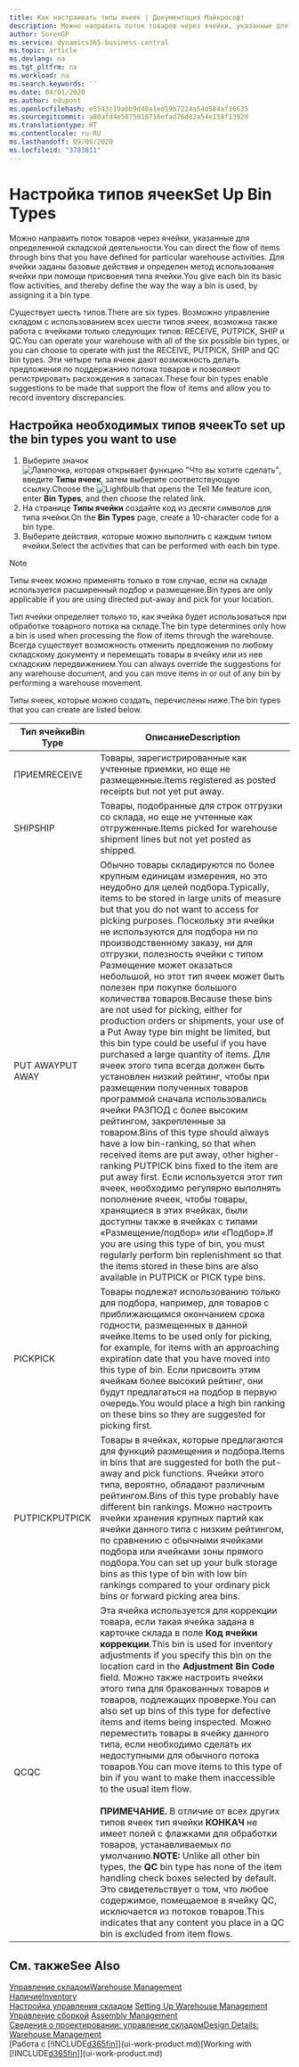 ```yaml
---
title: Как настраивать типы ячеек | Документация Майкрософт
description: Можно направить поток товаров через ячейки, указанные для определенной складской деятельности. Для ячейки заданы базовые действия и определен метод использования ячейки при помощи присвоения типа ячейки.
author: SorenGP
ms.service: dynamics365-business-central
ms.topic: article
ms.devlang: na
ms.tgt_pltfrm: na
ms.workload: na
ms.search.keywords: ''
ms.date: 04/01/2020
ms.author: edupont
ms.openlocfilehash: e5543c19abb9d40a1ed19b7224a54d584af36635
ms.sourcegitcommit: a80afd4e5075018716efad76d82a54e158f1392d
ms.translationtype: HT
ms.contentlocale: ru-RU
ms.lasthandoff: 09/09/2020
ms.locfileid: "3783811"
---
```

# <a name="set-up-bin-types"></a><span data-ttu-id="6c0c4-104">Настройка типов ячеек</span><span class="sxs-lookup"><span data-stu-id="6c0c4-104">Set Up Bin Types</span></span>
<span data-ttu-id="6c0c4-105">Можно направить поток товаров через ячейки, указанные для определенной складской деятельности.</span><span class="sxs-lookup"><span data-stu-id="6c0c4-105">You can direct the flow of items through bins that you have defined for particular warehouse activities.</span></span> <span data-ttu-id="6c0c4-106">Для ячейки заданы базовые действия и определен метод использования ячейки при помощи присвоения типа ячейки.</span><span class="sxs-lookup"><span data-stu-id="6c0c4-106">You give each bin its basic flow activities, and thereby define the way the way a bin is used, by assigning it a bin type.</span></span>  

<span data-ttu-id="6c0c4-107">Существует шесть типов.</span><span class="sxs-lookup"><span data-stu-id="6c0c4-107">There are six types.</span></span> <span data-ttu-id="6c0c4-108">Возможно управление складом с использованием всех шести типов ячеек, возможна также работа с ячейками только следующих типов: RECEIVE, PUTPICK, SHIP и QC.</span><span class="sxs-lookup"><span data-stu-id="6c0c4-108">You can operate your warehouse with all of the six possible bin types, or you can choose to operate with just the RECEIVE, PUTPICK, SHIP and QC bin types.</span></span> <span data-ttu-id="6c0c4-109">Эти четыре типа ячеек дают возможность делать предложения по поддержанию потока товаров и позволяют регистрировать расхождения в запасах.</span><span class="sxs-lookup"><span data-stu-id="6c0c4-109">These four bin types enable suggestions to be made that support the flow of items and allow you to record inventory discrepancies.</span></span>  

## <a name="to-set-up-the-bin-types-you-want-to-use"></a><span data-ttu-id="6c0c4-110">Настройка необходимых типов ячеек</span><span class="sxs-lookup"><span data-stu-id="6c0c4-110">To set up the bin types you want to use</span></span>  
1.  <span data-ttu-id="6c0c4-111">Выберите значок ![Лампочка, которая открывает функцию "Что вы хотите сделать"](media/ui-search/search_small.png "Что вы хотите сделать"), введите **Типы ячеек**, затем выберите соответствующую ссылку.</span><span class="sxs-lookup"><span data-stu-id="6c0c4-111">Choose the ![Lightbulb that opens the Tell Me feature](media/ui-search/search_small.png "Tell me what you want to do") icon, enter **Bin Types**, and then choose the related link.</span></span>  
2.  <span data-ttu-id="6c0c4-112">На странице **Типы ячейки** создайте код из десяти символов для типа ячейки.</span><span class="sxs-lookup"><span data-stu-id="6c0c4-112">On the **Bin Types** page, create a 10-character code for a bin type.</span></span>  
3.  <span data-ttu-id="6c0c4-113">Выберите действия, которые можно выполнить с каждым типом ячейки.</span><span class="sxs-lookup"><span data-stu-id="6c0c4-113">Select the activities that can be performed with each bin type.</span></span>  

> [!NOTE]  
>  <span data-ttu-id="6c0c4-114">Типы ячеек можно применять только в том случае, если на складе используется расширенный подбор и размещение.</span><span class="sxs-lookup"><span data-stu-id="6c0c4-114">Bin types are only applicable if you are using directed put-away and pick for your location.</span></span>  

<span data-ttu-id="6c0c4-115">Тип ячейки определяет только то, как ячейка будет использоваться при обработке товарного потока на складе.</span><span class="sxs-lookup"><span data-stu-id="6c0c4-115">The bin type determines only how a bin is used when processing the flow of items through the warehouse.</span></span> <span data-ttu-id="6c0c4-116">Всегда существует возможность отменить предложения по любому складскому документу и перемещать товары в ячейку или из нее складским передвижением.</span><span class="sxs-lookup"><span data-stu-id="6c0c4-116">You can always override the suggestions for any warehouse document, and you can move items in or out of any bin by performing a warehouse movement.</span></span>  

<span data-ttu-id="6c0c4-117">Типы ячеек, которые можно создать, перечислены ниже.</span><span class="sxs-lookup"><span data-stu-id="6c0c4-117">The bin types that you can create are listed below.</span></span>  

|<span data-ttu-id="6c0c4-118">Тип ячейки</span><span class="sxs-lookup"><span data-stu-id="6c0c4-118">Bin Type</span></span>|<span data-ttu-id="6c0c4-119">Описание</span><span class="sxs-lookup"><span data-stu-id="6c0c4-119">Description</span></span>|  
|------------------|---------------------------------------|  
|<span data-ttu-id="6c0c4-120">ПРИЕМ</span><span class="sxs-lookup"><span data-stu-id="6c0c4-120">RECEIVE</span></span>|<span data-ttu-id="6c0c4-121">Товары, зарегистрированные как учтенные приемки, но еще не размещенные.</span><span class="sxs-lookup"><span data-stu-id="6c0c4-121">Items registered as posted receipts but not yet put away.</span></span>|  
|<span data-ttu-id="6c0c4-122">SHIP</span><span class="sxs-lookup"><span data-stu-id="6c0c4-122">SHIP</span></span>|<span data-ttu-id="6c0c4-123">Товары, подобранные для строк отгрузки со склада, но еще не учтенные как отгруженные.</span><span class="sxs-lookup"><span data-stu-id="6c0c4-123">Items picked for warehouse shipment lines but not yet posted as shipped.</span></span>|  
|<span data-ttu-id="6c0c4-124">PUT AWAY</span><span class="sxs-lookup"><span data-stu-id="6c0c4-124">PUT AWAY</span></span>|<span data-ttu-id="6c0c4-125">Обычно товары складируются по более крупным единицам измерения, но это неудобно для целей подбора.</span><span class="sxs-lookup"><span data-stu-id="6c0c4-125">Typically, items to be stored in large units of measure but that you do not want to access for picking purposes.</span></span> <span data-ttu-id="6c0c4-126">Поскольку эти ячейки не используются для подбора ни по производственному заказу, ни для отгрузки, полезность ячейки с типом Размещение может оказаться небольшой, но этот тип ячеек может быть полезен при покупке большого количества товаров.</span><span class="sxs-lookup"><span data-stu-id="6c0c4-126">Because these bins are not used for picking, either for production orders or shipments, your use of a Put Away type bin might be limited, but this bin type could be useful if you have purchased a large quantity of items.</span></span> <span data-ttu-id="6c0c4-127">Для ячеек этого типа всегда должен быть установлен низкий рейтинг, чтобы при размещении полученных товаров программой сначала использовались ячейки РАЗПОД с более высоким рейтингом, закрепленные за товаром.</span><span class="sxs-lookup"><span data-stu-id="6c0c4-127">Bins of this type should always have a low bin-ranking, so that when received items are put away, other higher-ranking PUTPICK bins fixed to the item are put away first.</span></span> <span data-ttu-id="6c0c4-128">Если используется этот тип ячеек, необходимо регулярно выполнять пополнение ячеек, чтобы товары, хранящиеся в этих ячейках, были доступны также в ячейках с типами «Размещение/подбор» или «Подбор».</span><span class="sxs-lookup"><span data-stu-id="6c0c4-128">If you are using this type of bin, you must regularly perform bin replenishment so that the items stored in these bins are also available in PUTPICK or PICK type bins.</span></span>|  
|<span data-ttu-id="6c0c4-129">PICK</span><span class="sxs-lookup"><span data-stu-id="6c0c4-129">PICK</span></span>|<span data-ttu-id="6c0c4-130">Товары подлежат использованию только для подбора, например, для товаров с приближающимся окончанием срока годности, размещенных в данной ячейке.</span><span class="sxs-lookup"><span data-stu-id="6c0c4-130">Items to be used only for picking, for example, for items with an approaching expiration date that you have moved into this type of bin.</span></span> <span data-ttu-id="6c0c4-131">Если присвоить этим ячейкам более высокий рейтинг, они будут предлагаться на подбор в первую очередь.</span><span class="sxs-lookup"><span data-stu-id="6c0c4-131">You would place a high bin ranking on these bins so they are suggested for picking first.</span></span>|  
|<span data-ttu-id="6c0c4-132">PUTPICK</span><span class="sxs-lookup"><span data-stu-id="6c0c4-132">PUTPICK</span></span>|<span data-ttu-id="6c0c4-133">Товары в ячейках, которые предлагаются для функций размещения и подбора.</span><span class="sxs-lookup"><span data-stu-id="6c0c4-133">Items in bins that are suggested for both the put-away and pick functions.</span></span> <span data-ttu-id="6c0c4-134">Ячейки этого типа, вероятно, обладают различным рейтингом.</span><span class="sxs-lookup"><span data-stu-id="6c0c4-134">Bins of this type probably have different bin rankings.</span></span> <span data-ttu-id="6c0c4-135">Можно настроить ячейки хранения крупных партий как ячейки данного типа с низким рейтингом, по сравнению с обычными ячейками подбора или ячейками зоны прямого подбора.</span><span class="sxs-lookup"><span data-stu-id="6c0c4-135">You can set up your bulk storage bins as this type of bin with low bin rankings compared to your ordinary pick bins or forward picking area bins.</span></span>|  
|<span data-ttu-id="6c0c4-136">QC</span><span class="sxs-lookup"><span data-stu-id="6c0c4-136">QC</span></span>|<span data-ttu-id="6c0c4-137">Эта ячейка используется для коррекции товара, если такая ячейка задана в карточке склада в поле **Код ячейки коррекции**.</span><span class="sxs-lookup"><span data-stu-id="6c0c4-137">This bin is used for inventory adjustments if you specify this bin on the location card in the **Adjustment Bin Code** field.</span></span> <span data-ttu-id="6c0c4-138">Можно также настроить ячейки этого типа для бракованных товаров и товаров, подлежащих проверке.</span><span class="sxs-lookup"><span data-stu-id="6c0c4-138">You can also set up bins of this type for defective items and items being inspected.</span></span> <span data-ttu-id="6c0c4-139">Можно переместить товары в ячейку данного типа, если необходимо сделать их недоступными для обычного потока товаров.</span><span class="sxs-lookup"><span data-stu-id="6c0c4-139">You can move items to this type of bin if you want to make them inaccessible to the usual item flow.</span></span><br /><br /> <span data-ttu-id="6c0c4-140">**ПРИМЕЧАНИЕ.** В отличие от всех других типов ячеек тип ячейки **КОНКАЧ** не имеет полей с флажками для обработки товаров, устанавливаемых по умолчанию.</span><span class="sxs-lookup"><span data-stu-id="6c0c4-140">**NOTE:** Unlike all other bin types, the **QC** bin type has none of the item handling check boxes selected by default.</span></span> <span data-ttu-id="6c0c4-141">Это свидетельствует о том, что любое содержимое, помещаемое в ячейку QC, исключается из потоков товаров.</span><span class="sxs-lookup"><span data-stu-id="6c0c4-141">This indicates that any content you place in a QC bin is excluded from item flows.</span></span>|  

## <a name="see-also"></a><span data-ttu-id="6c0c4-142">См. также</span><span class="sxs-lookup"><span data-stu-id="6c0c4-142">See Also</span></span>
[<span data-ttu-id="6c0c4-143">Управление складом</span><span class="sxs-lookup"><span data-stu-id="6c0c4-143">Warehouse Management</span></span>](warehouse-manage-warehouse.md)  
[<span data-ttu-id="6c0c4-144">Наличие</span><span class="sxs-lookup"><span data-stu-id="6c0c4-144">Inventory</span></span>](inventory-manage-inventory.md)  
<span data-ttu-id="6c0c4-145">[Настройка управления складом](warehouse-setup-warehouse.md)   </span><span class="sxs-lookup"><span data-stu-id="6c0c4-145">[Setting Up Warehouse Management](warehouse-setup-warehouse.md)   </span></span>  
<span data-ttu-id="6c0c4-146">[Управление сборкой](assembly-assemble-items.md)  </span><span class="sxs-lookup"><span data-stu-id="6c0c4-146">[Assembly Management](assembly-assemble-items.md)  </span></span>  
[<span data-ttu-id="6c0c4-147">Сведения о проектировании: управление складом</span><span class="sxs-lookup"><span data-stu-id="6c0c4-147">Design Details: Warehouse Management</span></span>](design-details-warehouse-management.md)  
<span data-ttu-id="6c0c4-148">[Работа с [!INCLUDE[d365fin](includes/d365fin_md.md)]](ui-work-product.md)</span><span class="sxs-lookup"><span data-stu-id="6c0c4-148">[Working with [!INCLUDE[d365fin](includes/d365fin_md.md)]](ui-work-product.md)</span></span>
